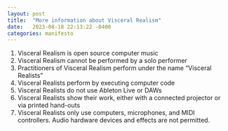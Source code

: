 ```yaml
---
layout: post
title:  "More information about Visceral Realism"
date:   2023-08-18 22:13:22 -0400
categories: manifesto
---
```

1. Visceral Realism is open source computer music
2. Visceral Realism cannot be performed by a solo performer
3. Practitioners of Visceral Realism perform under the name “Visceral Realists”
4. Visceral Realists perform by executing computer code
5. Visceral Realists do not use Ableton Live or DAWs
6. Visceral Realists show their work, either with a connected projector or via printed hand-outs
7. Visceral Realists only use computers, microphones, and MIDI controllers. Audio hardware devices and effects are not permitted.
